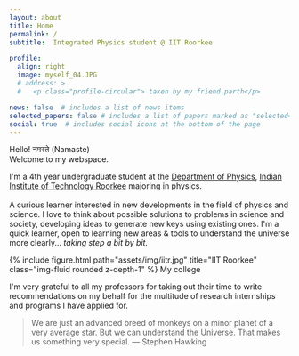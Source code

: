 ```yaml
---
layout: about
title: Home
permalink: /
subtitle:  Integrated Physics student @ IIT Roorkee

profile:
  align: right 
  image: myself_04.JPG
  # address: >
  #   <p class="profile-circular"> taken by my friend parth</p>

news: false  # includes a list of news items
selected_papers: false # includes a list of papers marked as "selected={true}"
social: true  # includes social icons at the bottom of the page
---
```

Hello! नमस्ते (Namaste) <br>Welcome to my webspace. 
<p> I'm a 4th year undergraduate student at the <a href="https://ph.iitr.ac.in/departments/PH/pages/index.html">Department of Physics</a>, <a href="https://new.iitr.ac.in/">Indian Institute of Technology Roorkee</a> majoring in physics. <br> <br> A curious learner interested in new developments in the field of physics and science. I love to think about possible solutions to problems in science and society, developing ideas to generate new keys using existing ones. I'm a quick learner, open to learning new areas & tools to understand the universe more clearly... <i>taking step a bit by bit.</i></p>

<div class="row justify-content-sm">
    <div class="col-sm-6  mt-3 mt-md-0">
        {% include figure.html path="assets/img/iitr.jpg" title="IIT Roorkee" class="img-fluid rounded z-depth-1" %}
      My college
    </div>
</div>

<p class="header-bar"> I'm very grateful to all my professors for taking out their time to write recommendations on my behalf for the multitude of research internships and programs I have applied for.</p>

<blockquote> We are just an advanced breed of monkeys on a minor planet of a very average star. But we can understand the Universe. That makes us something very special. ― Stephen Hawking </blockquote>
